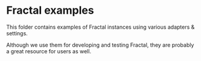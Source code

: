 # Fractal examples

This folder contains examples of Fractal instances using various adapters & settings.

Although we use them for developing and testing Fractal, they are probably a great resource for users as well.
